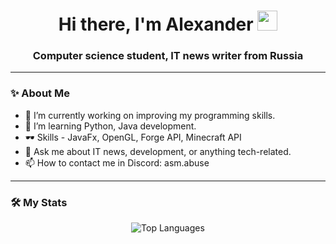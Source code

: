 <h1 align="center">Hi there, I'm Alexander
<img src="https://github.com/blackcater/blackcater/raw/main/images/Hi.gif" height="32"/></h1>
<h3 align="center">Computer science student, IT news writer from Russia</h3>

---

### ✨ About Me

- 🔭 I’m currently working on improving my programming skills.
- 🌱 I’m learning Python, Java development.
- 🕶 Skills - JavaFx, OpenGL, Forge API, Minecraft API
- 💬 Ask me about IT news, development, or anything tech-related.
- 📫 How to contact me in Discord: asm.abuse

---

### 🛠 My Stats

<div align="center">
    <img src="https://github-readme-stats.vercel.app/api/top-langs/?username=XenonAsmov&layout=compact&theme=dark&langs_count=8" alt="Top Languages" />
</div>

